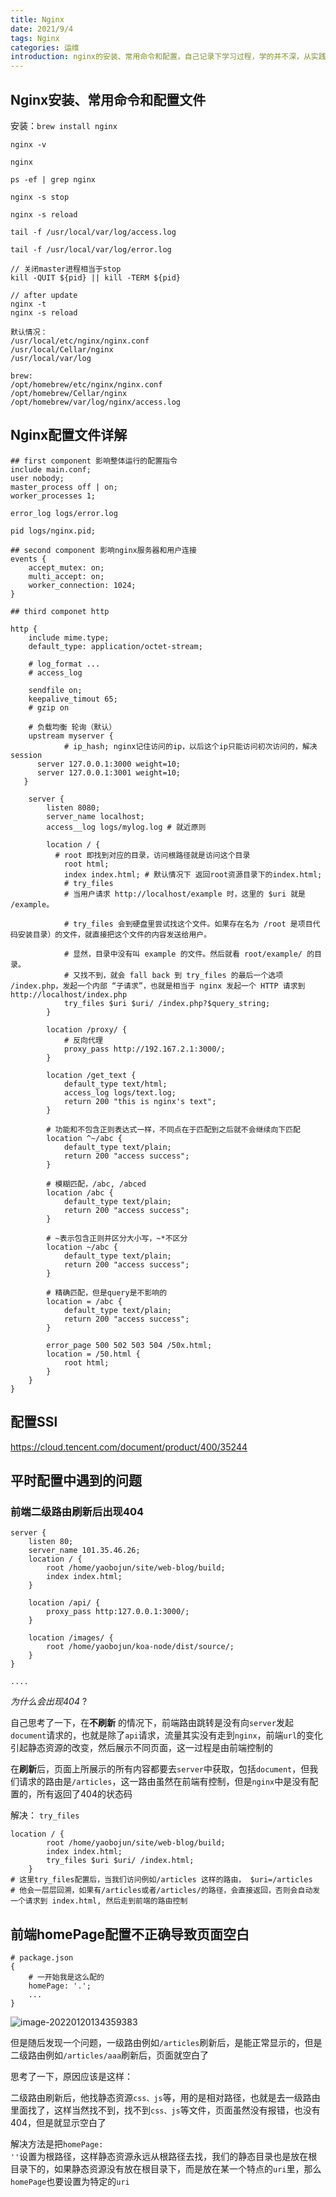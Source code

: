 ```yaml
---
title: Nginx
date: 2021/9/4
tags: Nginx
categories: 运维
introduction: nginx的安装、常用命令和配置，自己记录下学习过程，学的并不深，从实践角度出发，用到啥就学啥
---
```




## Nginx安装、常用命令和配置文件

安装：<code>brew install nginx</code>

```shell
nginx -v

nginx

ps -ef | grep nginx

nginx -s stop

nginx -s reload

tail -f /usr/local/var/log/access.log

tail -f /usr/local/var/log/error.log

// 关闭master进程相当于stop
kill -QUIT ${pid} || kill -TERM ${pid}

// after update
nginx -t
nginx -s reload
```



```shell
默认情况：
/usr/local/etc/nginx/nginx.conf
/usr/local/Cellar/nginx
/usr/local/var/log

brew:
/opt/homebrew/etc/nginx/nginx.conf
/opt/homebrew/Cellar/nginx
/opt/homebrew/var/log/nginx/access.log
```



## Nginx配置文件详解

```shell
## first component 影响整体运行的配置指令
include main.conf;
user nobody;
master_process off | on;
worker_processes 1;

error_log logs/error.log

pid logs/nginx.pid;

## second component 影响nginx服务器和用户连接
events {
	accept_mutex: on;
	multi_accept: on;
	worker_connection: 1024;
}

## third componet http

http {
	include mime.type;
	default_type: application/octet-stream;
	
	# log_format ...
	# access_log
	
	sendfile on;
	keepalive_timout 65;
	# gzip on
	
	# 负载均衡 轮询（默认）
	upstream myserver {
			# ip_hash; nginx记住访问的ip，以后这个ip只能访问初次访问的，解决session
      server 127.0.0.1:3000 weight=10;
      server 127.0.0.1:3001 weight=10;
   }
	
	server {
		listen 8080;
		server_name localhost;
		access__log logs/mylog.log # 就近原则
		
		location / {
		  # root 即找到对应的目录，访问根路径就是访问这个目录
			root html;
			index index.html; # 默认情况下 返回root资源目录下的index.html;
			# try_files
			# 当用户请求 http://localhost/example 时，这里的 $uri 就是 /example。

			# try_files 会到硬盘里尝试找这个文件。如果存在名为 /root 是项目代码安装目录）的文件，就直接把这个文件的内容发送给用户。

			# 显然，目录中没有叫 example 的文件。然后就看 root/example/ 的目录。
			# 又找不到，就会 fall back 到 try_files 的最后一个选项 /index.php，发起一个内部 “子请求”，也就是相当于 nginx 发起一个 HTTP 请求到 http://localhost/index.php
			try_files $uri $uri/ /index.php?$query_string;
		}
		
		location /proxy/ {
			# 反向代理
			proxy_pass http://192.167.2.1:3000/;
		}
		
		location /get_text {
			default_type text/html;
			access_log logs/text.log;
			return 200 "this is nginx's text";
		}
		
		# 功能和不包含正则表达式一样，不同点在于匹配到之后就不会继续向下匹配
		location ^~/abc {
			default_type text/plain;
			return 200 "access success";
		}
		
		# 模糊匹配，/abc, /abced
		location /abc {
			default_type text/plain;
			return 200 "access success";
		}
		
		# ~表示包含正则并区分大小写，~*不区分
		location ~/abc {
			default_type text/plain;
			return 200 "access success";
		}
		
		# 精确匹配，但是query是不影响的
		location = /abc {
			default_type text/plain;
			return 200 "access success";
		}
		
		error_page 500 502 503 504 /50x.html;
		location = /50.html {
			root html;
		}
	}
}
```

## 配置SSl

https://cloud.tencent.com/document/product/400/35244



## 平时配置中遇到的问题

### 前端二级路由刷新后出现404

```shell
server {
	listen 80;
	server_name 101.35.46.26;
	location / {
		root /home/yaobojun/site/web-blog/build;
		index index.html;
	}
	
	location /api/ {
		proxy_pass http:127.0.0.1:3000/;
	}
	
	location /images/ {
		root /home/yaobojun/koa-node/dist/source/;
	}
}

....
```

*为什么会出现404* ?

自己思考了一下，在**不刷新** 的情况下，前端路由跳转是没有向<code>server</code>发起<code>document</code>请求的，也就是除了<code>api</code>请求，流量其实没有走到<code>nginx</code>，前端<code>url</code>的变化引起静态资源的改变，然后展示不同页面，这一过程是由前端控制的

在**刷新**后，页面上所展示的所有内容都要去<code>server</code>中获取，包括<code>document</code>，但我们请求的路由是<code>/articles</code>，这一路由虽然在前端有控制，但是<code>nginx</code>中是没有配置的，所有返回了404的状态码

解决： <code>try_files</code>

```shell
location / {
		root /home/yaobojun/site/web-blog/build;
		index index.html;
		try_files $uri $uri/ /index.html;
	}
# 这里try_files配置后，当我们访问例如/articles 这样的路由， $uri=/articles
# 他会一层层回溯，如果有/articles或者/articles/的路径，会直接返回，否则会自动发一个请求到 index.html, 然后走到前端的路由控制

```

## 前端homePage配置不正确导致页面空白

```shell
# package.json
{
	# 一开始我是这么配的
	homePage: '.';
	...
}
```

![image-20220120134359383](../images/artical-image/image-20220120134359383.png)

但是随后发现一个问题，一级路由例如<code>/articles</code>刷新后，是能正常显示的，但是二级路由例如<code>/articles/aaa</code>刷新后，页面就空白了

思考了一下，原因应该是这样：

二级路由刷新后，他找静态资源<code>css、js</code>等，用的是相对路径，也就是去一级路由里面找了，这样当然找不到，找不到<code>css、js</code>等文件，页面虽然没有报错，也没有404，但是就显示空白了

解决方法是把<code>homePage: ''</code>设置为根路径，这样静态资源永远从根路径去找，我们的静态目录也是放在根目录下的，如果静态资源没有放在根目录下，而是放在某一个特点的<code>uri</code>里，那么<code>homePage</code>也要设置为特定的<code>uri</code>

